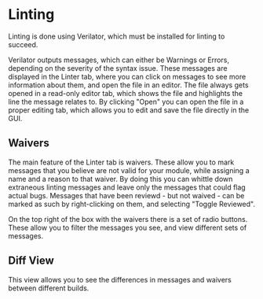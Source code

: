 # Linting

Linting is done using Verilator, which must be installed for linting to succeed.

Verilator outputs messages, which can either be Warnings or Errors, depending
on the severity of the syntax issue. These messages are displayed in the
Linter tab, where you can click on messages to see more information about
them, and open the file in an editor. The file always gets opened in a
read-only editor tab, which shows the file and highlights the line the
message relates to. By clicking "Open" you can open the file in a proper
editing tab, which allows you to edit and save the file directly in the GUI.

## Waivers

The main feature of the Linter tab is waivers. These allow you to mark
messages that you believe are not valid for your module, while assigning a
name and a reason to that waiver. By doing this you can whittle down
extraneous linting messages and leave only the messages that could flag
actual bugs. Messages that have been reviewd - but not waived - can be marked as
such by right-clicking on them, and selecting "Toggle Reviewed".

On the top right of the box with the waivers there is a set of radio buttons.
These allow you to filter the messages you see, and view different sets of
messages.

## Diff View

This view allows you to see the differences in messages and waivers between
different builds.
